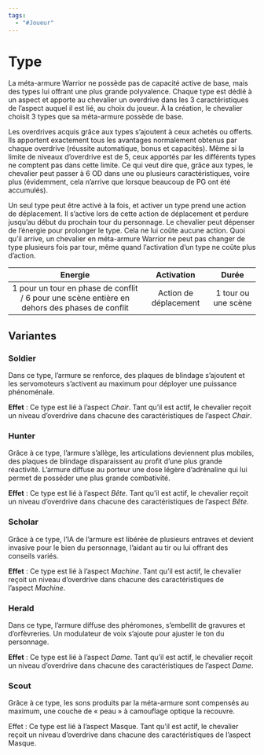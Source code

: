 ```yaml
---
tags:
  - "#Joueur"
---
```

# Type

La méta-armure Warrior ne possède pas de capacité active de base, mais des types lui offrant une plus grande polyvalence. Chaque type est dédié à un aspect et apporte au chevalier un overdrive dans les 3 caractéristiques de l’aspect auquel il est lié, au choix du joueur. À la création, le chevalier choisit 3 types que sa méta-armure possède de base.

Les overdrives acquis grâce aux types s’ajoutent à ceux achetés ou offerts. Ils apportent exactement tous les avantages normalement obtenus par chaque overdrive (réussite automatique, bonus et capacités). Même si la limite de niveaux d’overdrive est de 5, ceux apportés par les différents types ne comptent pas dans cette limite. Ce qui veut dire que, grâce aux types, le chevalier peut passer à 6 OD dans une ou plusieurs caractéristiques, voire plus (évidemment, cela n’arrive que lorsque beaucoup de PG ont été accumulés).

Un seul type peut être activé à la fois, et activer un type prend une action de déplacement. Il s’active lors de cette action de déplacement et perdure jusqu’au début du prochain tour du personnage. Le chevalier peut dépenser de l’énergie pour prolonger le type. Cela ne lui coûte aucune action. Quoi qu’il arrive, un chevalier en méta-armure Warrior ne peut pas changer de type plusieurs fois par tour, même quand l’activation d’un type ne coûte plus d’action.

|                                            Energie                                            |      Activation       |        Durée        |
| :-------------------------------------------------------------------------------------------: | :-------------------: | :-----------------: |
| 1 pour un tour en phase de conflit / 6 pour une scène entière en dehors des phases de conflit | Action de déplacement | 1 tour ou une scène 

## Variantes

### Soldier
Dans ce type, l’armure se renforce, des plaques de blindage s’ajoutent et les servomoteurs s’activent au maximum pour déployer une puissance phénoménale.

**Effet** : Ce type est lié à l’aspect _Chair_. Tant qu’il est actif, le chevalier reçoit un niveau d’overdrive dans chacune des caractéristiques de l’aspect _Chair_.

### Hunter
Grâce à ce type, l’armure s’allège, les articulations deviennent plus mobiles, des plaques de blindage disparaissent au profit d’une plus grande réactivité. L’armure diffuse au porteur une dose légère d’adrénaline qui lui permet de posséder une plus grande combativité.

**Effet** : Ce type est lié à l’aspect _Bête_. Tant qu’il est actif, le chevalier reçoit un niveau d’overdrive dans chacune des caractéristiques de l’aspect _Bête_.

### Scholar
Grâce à ce type, l’IA de l’armure est libérée de plusieurs entraves et devient invasive pour le bien du personnage, l’aidant au tir ou lui offrant des conseils variés.

**Effet** : Ce type est lié à l’aspect _Machine_. Tant qu’il est actif, le chevalier reçoit un niveau d’overdrive dans chacune des caractéristiques de l’aspect _Machine_.

### Herald
Dans ce type, l’armure diffuse des phéromones, s’embellit de gravures et d’orfèvreries. Un modulateur de voix s’ajoute pour ajuster le ton du personnage.

**Effet** : Ce type est lié à l’aspect _Dame_. Tant qu’il est actif, le chevalier reçoit un niveau d’overdrive dans chacune des caractéristiques de l’aspect _Dame_.

### Scout
Grâce à ce type, les sons produits par la méta-armure sont compensés au maximum, une couche de « peau » à camouflage optique la recouvre.

Effet : Ce type est lié à l’aspect Masque. Tant qu’il est actif, le chevalier reçoit un niveau d’overdrive dans chacune des caractéristiques de l’aspect Masque.
